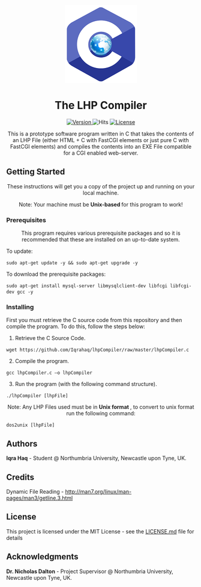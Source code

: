<p align="center">
  <img src="lhpCompilerIcon.png" alt="lhpCompilerIcon">
</p>

<h1 align="center" style="font-weight: bold;">
  The LHP Compiler
</h1>

<p align="center">
  
  <a href="https://img.shields.io/badge/version-1.0.0-blue">
    <img src="https://img.shields.io/badge/version-1.0.0-blue" alt="Version">
  </a>
  <a href"=https://hits.seeyoufarm.com/api/count/incr/badge.svg?url=https%3A%2F%2Fgithub.com%2FIqrahaq%2FThe-LHP-Compiler%2F">
    <img src="https://hits.seeyoufarm.com/api/count/incr/badge.svg?url=https%3A%2F%2Fgithub.com%2FIqrahaq%2FThe-LHP-Compiler%2F" alt="Hits">
   </a>
  <a href="https://img.shields.io/github/license/Iqrahaq/The-LHP-Compiler">
    <img src="https://img.shields.io/github/license/Iqrahaq/The-LHP-Compiler" alt="License">
  </a>
</p>

<p align="center">This is a prototype software program written in C that takes the contents of an LHP File (either HTML + C with FastCGI elements or just pure C with FastCGI elements) and compiles the contents into an EXE File compatible for a CGI enabled web-server.</p>

## Getting Started

<p align="center"> These instructions will get you a copy of the project up and running on your local machine. </p>
<p align="center"> Note: Your machine must be <b> Unix-based </b> for this program to work! </p>

### Prerequisites

<p align="center"> This program requires various prerequisite packages and so it is recommended that these are installed on an up-to-date system. </p>

To update:

```
sudo apt-get update -y && sudo apt-get upgrade -y
```

To download the prerequisite packages:

```
sudo apt-get install mysql-server libmysqlclient-dev libfcgi libfcgi-dev gcc -y
```

### Installing

First you must retrieve the C source code from this repository and then compile the program.
To do this, follow the steps below:

1. Retrieve the C Source Code.

```
wget https://github.com/Iqrahaq/lhpCompiler/raw/master/lhpCompiler.c
```

2. Compile the program.

```
gcc lhpCompiler.c –o lhpCompiler
```
3. Run the program (with the following command structure).
```
./lhpCompiler [lhpFile]
```

<p align="center"> Note: Any LHP Files used must be in <b> Unix format </b>, to convert to unix format run the following command: </p>

```
dos2unix [lhpFile]
```

## Authors
**Iqra Haq** - Student @ Northumbria University, Newcastle upon Tyne, UK.

## Credits
Dynamic File Reading - http://man7.org/linux/man-pages/man3/getline.3.html

## License

This project is licensed under the MIT License - see the [LICENSE.md](LICENSE) file for details

## Acknowledgments
**Dr. Nicholas Dalton** - Project Supervisor @ Northumbria University, Newcastle upon Tyne, UK.

